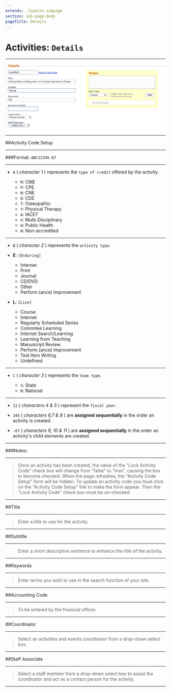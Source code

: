 ```yaml
---
extends: _layouts.subpage
section: sub-page-body
pageTitle: Details
---
```


# Activities: `Details`

---

![image of details](../img/activity/details.png)

---

##Activity Code Setup

---

###Format: `ABC12345-67`

---

- `A` ( _character 1_ ) represents the `type of credit` offered by the activity.

	- `M`: CME
	- `P`: CPE
	- `N`: CNE
	- `D`: CDE
	- `T`: Osteopathic
	- `Y`: Physical Therapy
	- `A`: IACET
	- `X`: Multi-Disciplinary
	- `H`: Public Health
	- `W`: Non-accredited

---

- `B` ( _character 2_ ) represents the `activity type`.

- **E**: `[Enduring]` 
    - Internet
    - Print
    - Journal
    - CD/DVD
    - Other
    - Perform.(ance) Improvement	
		
- **L**: `[Live]`
    - Course
    - Internet
    - Regularly Scheduled Series
    - Commitee Learning
    - Internet Search/Learning
    - Learning from Teaching
    - Manuscript Review
    - Perform.(ance) Improvement
    - Test Item Writing
    - Undefined

---

- `C` ( _character 3_ ) represents the `team type`.

	- `S`: State
	- `N`: National

---


- `12` ( _characters 4 & 5_ ) represent the `fiscal year`.

- `345` ( _characters 6,7 & 8_ ) are **assigned sequentially** in the order an activity is created.

- `-67` ( _characters 9, 10 & 11_ ) are **assigned sequentially** in the order an activity's child elements are created.

---

###Notes:

---

>Once an activity has been created, the value of the "Lock Activity Code" check 
>box will change from "false" to "true", causing the box to become checked. When 
>the page refreshes, the "Activity Code Setup" form will be hidden. To update an 
>activity code you must click on the "Activity Code Setup" link to make the form 
>appear. Then the "Lock Activity Code" check box must be un-checked.

---

##Title

---

>Enter a title to use for the activity.

---

##Subtitle

---

>Enter a short descriptive sentence to enhance the title of the activity.

---

##Keywords

---

>Enter terms you wish to use in the search function of your site.

---

##Accounting Code

---

>To be entered by the financial officer.

---

##Coordinator

---

>Select an activities and events coordinator from a drop-down select box.

---

##Staff Associate

---

>Select a staff member from a drop-down select box to assist the coordinator
>and act as a contact person for the activity.

---